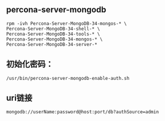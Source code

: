 ## percona-server-mongodb
```
rpm -ivh Percona-Server-MongoDB-34-mongos-* \
Percona-Server-MongoDB-34-shell-* \
Percona-Server-MongoDB-34-tools-* \
Percona-Server-MongoDB-34-mongos-* \
Percona-Server-MongoDB-34-server-*
```

## 初始化密码：
```
/usr/bin/percona-server-mongodb-enable-auth.sh
```

## uri链接
```
mongodb://userName:password@host:port/db?authSource=admin
```
